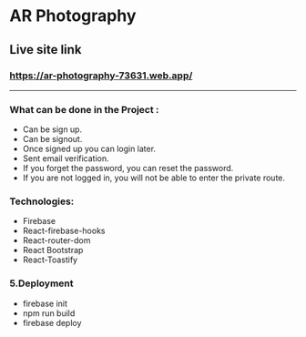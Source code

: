 # AR Photography

## Live site link
### https://ar-photography-73631.web.app/

<hr>

### What can be done in the Project :
- Can be sign up.
- Can be signout.
- Once signed up you can login later.
- Sent email verification.
- If you forget the password, you can reset the password.
- If you are not logged in, you will not be able to enter the private route.

### Technologies:
- Firebase
- React-firebase-hooks
- React-router-dom
- React Bootstrap
- React-Toastify



### 5.Deployment
* firebase init
* npm run build
* firebase deploy